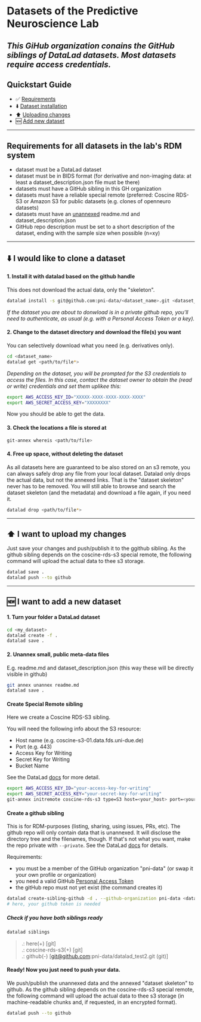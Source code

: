 # Datasets of the Predictive Neuroscience Lab
*This GiHub organization conains the GitHub siblings of DataLad datasets. Most datasets require access credentials.*
----------------------
## Quickstart Guide
- ✅ [Requirements](#requirements-for-all-datasets)
- ⬇️ [Dataset installation](#i-would-like-to-clone-a-dataset)
- ⬆️ [Uploading changes](#i-want-to-upload-my-changes)
- 🆕 [Add new dataset](#i-want-to-add-a-new-dataset)

----------------------

## Requirements for all datasets in the lab's RDM system
- dataset must be a DataLad dataset
- dataset must be in BIDS format (for derivative and non-imaging data: at least a dataset_description.json file must be there)
- datasets must have a GitHub sibling in this GH organization
- datasets must have a reliable special remote (preferred: Coscine RDS-S3 or Amazon S3 for public datasets (e.g. clones of openneuro datasets)
- datasets must have an [unannexed](https://handbook.datalad.org/en/latest/basics/101-136-filesystem.html) readme.md and dataset_description.json
- GitHub repo description must be set to a short description of the dataset, ending with the sample size when possible (n=xy)

----------------------

## ⬇️ I would like to clone a dataset

#### 1. Install it with datalad based on the github handle
This does not download the actual data, only the "skeleton".
```bash
datalad install -s git@github.com:pni-data/<dataset_name>.git <dataset_name>
```
*If the dataset you are about to donwload is in a private github repo, you'll need to authenticate, as usual (e.g. with a Personal Access Token or a key).*

#### 2. Change to the dataset directory and download the file(s) you want
You can selectively download what you need (e.g. derivatives only).
```bash
cd <dataset_name>
datalad get <path/to/file*>
```
*Depending on the dataset, you will be prompted for the S3 credentials to access the files. In this case, contact the dataset owner to obtain the (read or write) credentials and set them uplikee this:*
```bash
export AWS_ACCESS_KEY_ID="XXXXX-XXXX-XXXX-XXXX-XXXX"
export AWS_SECRET_ACCESS_KEY="XXXXXXXX"
```
Now you should be able to get the data.

#### 3. Check the locations a file is stored at
```bash
git-annex whereis <path/to/file>
```
#### 4. Free up space, without deleting the dataset
As all datasets here are guaranteed to be also stored on an s3 remote, you can always safely drop any file from your local dataset. Datalad only drops the actual data, but not the annexed links. That is the "dataset skeleton" never has to be removed. You will still able to browse and search the dataset skeleton (and the metadata) and download a file again, if you need it.

```bash
datalad drop <path/to/file*>
```

----------------------

## ⬆️ I want to upload my changes 
Just save your changes and push/publish it to the ggithub sibling. As the github sibling depends on the coscine-rds-s3 special remote, the following command will upload the actual data to thee s3 storage. 
```bash
datalad save .
datalad push --to github
```
----------------------

## 🆕 I want to add a new dataset

#### 1. Turn your folder a DataLad dataset
```bash
cd <my_dataset>
datalad create -f .
datalad save .
```

#### 2. Unannex small, public meta-data files
E.g. readme.md and dataset_description.json (this way these will be directly visible in github)
```bash
git annex unannex readme.md
datalad save .
```

#### Create Special Remote sibling
Here we create a Coscine RDS-S3 sibling. 

You will need the following info about the S3 resource:
- Host name (e.g. coscine-s3-01.data.fds.uni-due.de)
- Port (e.g. 443)
- Access Key for Writing
- Secret Key for Writing
- Bucket Name

See the DataLad [docs](https://handbook.datalad.org/en/latest/basics/101-139-s3.html) for more detail.
```bash
export AWS_ACCESS_KEY_ID="your-access-key-for-writing"
export AWS_SECRET_ACCESS_KEY="your-secret-key-for-writing"
git-annex initremote coscine-rds-s3 type=S3 host=<your_host> port=<your_port> encryption=none bucket=<your_bucket_name> signature=v4 chunk=50mb autoenable=true
```

#### Create a github sibling
This is for RDM-purposes (listing, sharing, using issues, PRs, etc). The github repo will only contain data that is unannexed. It will disclose the directory tree and the filenames, though.
If that's not what you want, make the repo private with `--private`. See the DataLad [docs](https://docs.datalad.org/en/stable/generated/man/datalad-create-sibling-github.html) for details.

Requirements:
- you must be a member of the GitHub organization "pni-data" (or swap it your own profile or organization)
- you need a valid GitHub [Personal Access Token](https://docs.github.com/en/authentication/keeping-your-account-and-data-secure/managing-your-personal-access-tokens)
- the gitHub repo must not yet exist (the command creates it)

```bash
datalad create-sibling-github -d . --github-organization pni-data <dataset_name> --publish-depends coscine-rds-s3 --access-protocol ssh
# here, your github token is needed
```

##### Check if you have both siblings ready
```bash
datalad siblings
```

> .: here(+) [git] \
> .: coscine-rds-s3(+) [git] \
> .: github(-) [git@github.com:pni-data/datalad_test2.git (git)]

#### Ready! Now you just need to push your data.
We push/publish the unannexed data and the annexed "dataset skeleton" to github. As the github sibling depends on the coscine-rds-s3 special remote, the following command will upload the actual data to thee s3 storage (in machine-readable chunks and, if requested, in an encrypted format). 

```bash
datalad push --to github
```







